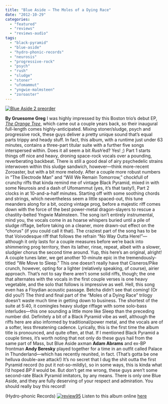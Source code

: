 ```yaml
---
title: "Blue Aside – The Moles of a Dying Race"
date: "2012-10-29"
categories: 
  - "featured"
  - "reviews"
  - "reviews-audio"
tags: 
  - "black-pyramid"
  - "blue-aside"
  - "hydro-phonic-records"
  - "neurosis"
  - "progressive-rock"
  - "psych"
  - "rush"
  - "sludge"
  - "stoner"
  - "ufomammut"
  - "yngwie-malmsteen"
  - "zoroaster"
---
```


[![](http://www.hellbound.ca/wp-content/uploads/2012/10/Blue-Aside-2-preorder-590x577.jpg "Blue Aside 2 preorder")](http://www.hellbound.ca/2012/10/blue-aside-the-moles-of-a-dying-race/blue-aside-2-preorder/)

**By Gruesome Greg** I was highly impressed by this Boston trio’s debut EP, _[The Orange Tree](http://www.hellbound.ca/2011/01/blue-aside-–the-orange-tree/)_, which came out a couple years back, so their inaugural full-length comes highly-anticipated. Mixing stoner/sludge, psych and progressive rock, these guys deliver a pretty unique sound that’s equal parts trippy and heady stuff. In fact, this album, with a runtime just under 63 minutes, contains a three-part titular suite with a further five songs interspersed within. Does it all seem a bit _Rush_’ed? Yes! ;) Part 1 starts things off nice and heavy, droning space-rock vocals over a pounding, reverberating backbeat. There is still a good deal of airy psychedelic strains interwoven within this sludge sandwich, however—think more-recent Zoroaster, but with a bit more melody. After a couple more robust numbers in “The Electrode Man” and “Will We Remain Tomorrow,” chockfull of crunchy riffs that kinda remind me of vintage Black Pyramid, mixed in with some Neurosis and a dash of Ufomammut (yes, it’s that tasty!), Part 2 clocks in at 10-and-a-half minutes. Starting off with some soothing chords and strings, which nevertheless seem a little spaced-out, this tune meanders along for a bit, oozing vintage prog, before a majestic riff comes down with the force of the best power-metal dragon-slayers to rescue a chastity-belted Yngwie Malmsteen. The song isn’t entirely instrumental, mind you, the vocals come in as hoarse whispers buried until a pile of sludge riffage, before taking on a cleaner, more drawn-out effect on the “chorus” (if you could call it that). The craziest part of the song has to be that Voivodesque riff that follows the refrain “No Way Outta Here!”—although it only lasts for a couple measures before we’re back into shimmering prog territory, then its lather, rinse, repeat, albeit with a slower, sludgier chorus the second time around. Yup, this here’s an original, alright! A couple tunes later, we get another 10-minute epic in the tremendously-titled “We Move to Sleep.” This one doesn’t really have that Cisneros/Pike crunch, however, opting for a lighter (relatively speaking, of course), airier approach. That’s not to say there aren’t some solid riffs, though; the one that alternates with the vocals in the first couple verses is one heavy vegetable, and the solo that follows is impressive as well. Hell, this song even has a Floydian acoustic passage. Betcha didn’t see that coming! (Or did you?) The third and final part of the “Moles of a Dying Race” trilogy doesn’t waste much time in getting down to business. The shortest of the suite at 5:40, it comingles heavy sludge riffage with some solo-bass interludes—this one sounding a little more like Sleep than the preceding number did. Definitely a bit of a Black Pyramid vibe as well, although the riffs here are also informed by traditional/power metal, and the vocals are of a softer, less threatening cadence. Lyrically, this is the first time the album title is pronounced, and quite often, at that. If I mentioned Black Pyramid a couple times, it’s worth noting that not only do these guys hail from the same part of Mass, but Blue Aside axman **Adam Abrams** and ex-BP frontman **Andy Beresky** played together for a time in an outfit called Palace in Thunderland—which has recently reunited, in fact. (That’s gotta be one helluva double-axe attack!) It’s no secret that I dug the shit outta the first Pyramid record (to put it not-so-mildly), so in some ways, this is kinda what I’d hoped _BP II_ would be. But don’t get me wrong, these guys aren’t some second-rate Black Pyramid imitators, by any means. There is only one Blue Aside, and they are fully deserving of your respect and admiration. You should really buy this record!

(Hydro-phonic Records) [![](http://www.hellbound.ca/wp-content/uploads/2009/07/review951.png "review95")](http://www.hellbound.ca/2009/07/anb-endless-blockade-split7/review95-3/) Listen to this album online [here](http://blueaside.bandcamp.com/album/the-moles-of-a-dying-race)
